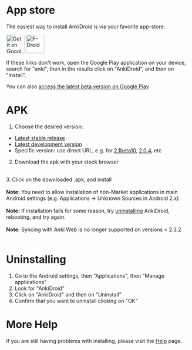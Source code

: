 <h1>App store</h1>
The easiest way to install AnkiDroid is via your favorite app-store:

<a href="https://play.google.com/store/apps/details?id=com.ichi2.anki"><img alt="Get it on Google Play" src="https://play.google.com/intl/en_us/badges/images/generic/en-play-badge.png" height="50px"/></a>
<a href="https://f-droid.org/repository/browse/?fdid=com.ichi2.anki"><img alt="F-Droid" src="https://upload.wikimedia.org/wikipedia/commons/0/0d/Get_it_on_F-Droid.svg" height="50px"/></a>


If these links don't work, open the Google Play application on your device, search for "anki", then in the results click on "AnkiDroid", and then on "Install". 

You can also <a href='https://ankidroid.org/docs/manual.html#betaTesting'>access the latest beta version on Google Play</a>
<br>
<h1>APK</h1>

1. Choose the desired version:
 - <a href='https://github.com/ankidroid/Anki-Android/releases/latest'>Latest stable release</a>
 - <a href='https://github.com/ankidroid/Anki-Android/releases'>Latest development version</a>
 - Specific version: use direct URL, e.g. for <a href='https://github.com/ankidroid/Anki-Android/releases/tag/v2.1beta10'>2.1beta10</a>, <a href='https://github.com/ankidroid/Anki-Android/releases/tag/v2.0.4'>2.0.4</a>, etc

2. Download the apk with your stock browser<br>
<br>
3. Click on the downloaded .apk, and install<br>
<br>
<b>Note:</b> You need to allow installation of non-Market applications in main Android settings (e.g. Applications -> Unknown Sources in Android 2.x)<br>
<br>
<b>Note:</b> If installation fails for some reason, try <a href='#Uninstalling.md'>uninstalling</a> AnkiDroid, rebooting,  and try again.<br>
<br>
<b>Note:</b> Syncing with Anki Web is no longer supported on versions < 2.3.2<br>
<br>

<h1>Uninstalling</h1>
<ol><li>Go to the Android settings, then "Applications", then "Manage applications"<br>
</li><li>Look for "AnkiDroid"<br>
</li><li>Click on "AnkiDroid" and then on "Uninstall"<br>
</li><li>Confirm that you want to uninstall clicking on "OK"</li></ol>

<h1>More Help</h1>
If you are still having problems with installing, please visit the <a href='http://ankidroid.org/docs/help.html'>Help</a> page.